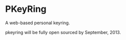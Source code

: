 PKeyRing
========

A web-based personal keyring.

pkeyring will be fully open sourced by September, 2013.
